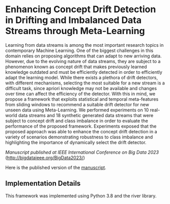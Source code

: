 # Enhancing Concept Drift Detection in Drifting and Imbalanced Data Streams through Meta-Learning


Learning from data streams is among the most important research topics in contemporary Machine Learning. One of the biggest challenges in this domain relies on proposing algorithms that can adapt to new arriving data. However, due to the evolving nature of data streams, they are subject to a phenomenon known as concept drift that makes previously learned knowledge outdated and must be efficiently detected in order to efficiently adapt the learning model. While there exists a plethora of drift detectors, with different mechanisms, selecting the most suitable for a new stream is a difficult task, since apriori knowledge may not be available and changes over time can affect the efficiency of the detector.  With this in mind, we propose a framework that exploits statistical and temporal meta-features from sliding windows to recommend a suitable drift detector for new unseen data using Meta-Learning. We performed experiments on 10 real-world data streams and 18 synthetic generated data streams that were subject to concept drift and class imbalance in order to evaluate the performance of the proposed framework. Experiments exposed that the proposed approach was able to enhance the concept drift detection in a variety of scenarios demonstrating robustness to class imbalance and highlighting the importance of dynamically select the drift detector.


*Manuscript published at IEEE International Conference on Big Data 2023* (http://bigdataieee.org/BigData2023/)

Here is the published version of the [manuscript](https://ieeexplore.ieee.org/document/10386364).


## Implementation Details

This framework was implemented using Python 3.8 and the river library.
